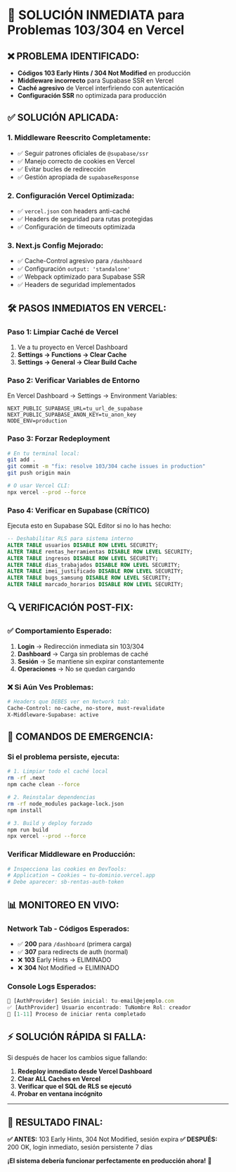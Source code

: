 # 🚨 SOLUCIÓN INMEDIATA para Problemas 103/304 en Vercel

## ❌ **PROBLEMA IDENTIFICADO:**
- **Códigos 103 Early Hints / 304 Not Modified** en producción
- **Middleware incorrecto** para Supabase SSR en Vercel
- **Caché agresivo** de Vercel interfiriendo con autenticación
- **Configuración SSR** no optimizada para producción

## ✅ **SOLUCIÓN APLICADA:**

### **1. Middleware Reescrito Completamente:**
- ✅ Seguir patrones oficiales de `@supabase/ssr`
- ✅ Manejo correcto de cookies en Vercel
- ✅ Evitar bucles de redirección 
- ✅ Gestión apropiada de `supabaseResponse`

### **2. Configuración Vercel Optimizada:**
- ✅ `vercel.json` con headers anti-caché
- ✅ Headers de seguridad para rutas protegidas
- ✅ Configuración de timeouts optimizada

### **3. Next.js Config Mejorado:**
- ✅ Cache-Control agresivo para `/dashboard`
- ✅ Configuración `output: 'standalone'` 
- ✅ Webpack optimizado para Supabase SSR
- ✅ Headers de seguridad implementados

## 🛠️ **PASOS INMEDIATOS EN VERCEL:**

### **Paso 1: Limpiar Caché de Vercel**
1. Ve a tu proyecto en Vercel Dashboard
2. **Settings → Functions → Clear Cache**
3. **Settings → General → Clear Build Cache**

### **Paso 2: Verificar Variables de Entorno**
En Vercel Dashboard → Settings → Environment Variables:
```
NEXT_PUBLIC_SUPABASE_URL=tu_url_de_supabase
NEXT_PUBLIC_SUPABASE_ANON_KEY=tu_anon_key
NODE_ENV=production
```

### **Paso 3: Forzar Redeployment**
```bash
# En tu terminal local:
git add .
git commit -m "fix: resolve 103/304 cache issues in production"
git push origin main

# O usar Vercel CLI:
npx vercel --prod --force
```

### **Paso 4: Verificar en Supabase (CRÍTICO)**
Ejecuta esto en Supabase SQL Editor si no lo has hecho:
```sql
-- Deshabilitar RLS para sistema interno
ALTER TABLE usuarios DISABLE ROW LEVEL SECURITY;
ALTER TABLE rentas_herramientas DISABLE ROW LEVEL SECURITY;
ALTER TABLE ingresos DISABLE ROW LEVEL SECURITY;
ALTER TABLE dias_trabajados DISABLE ROW LEVEL SECURITY;
ALTER TABLE imei_justificado DISABLE ROW LEVEL SECURITY;
ALTER TABLE bugs_samsung DISABLE ROW LEVEL SECURITY;
ALTER TABLE marcado_horarios DISABLE ROW LEVEL SECURITY;
```

## 🔍 **VERIFICACIÓN POST-FIX:**

### **✅ Comportamiento Esperado:**
1. **Login** → Redirección inmediata sin 103/304
2. **Dashboard** → Carga sin problemas de caché
3. **Sesión** → Se mantiene sin expirar constantemente
4. **Operaciones** → No se quedan cargando

### **❌ Si Aún Ves Problemas:**
```bash
# Headers que DEBES ver en Network tab:
Cache-Control: no-cache, no-store, must-revalidate
X-Middleware-Supabase: active
```

## 🚀 **COMANDOS DE EMERGENCIA:**

### **Si el problema persiste, ejecuta:**
```bash
# 1. Limpiar todo el caché local
rm -rf .next
npm cache clean --force

# 2. Reinstalar dependencias
rm -rf node_modules package-lock.json
npm install

# 3. Build y deploy forzado
npm run build
npx vercel --prod --force
```

### **Verificar Middleware en Producción:**
```bash
# Inspecciona las cookies en DevTools:
# Application → Cookies → tu-dominio.vercel.app
# Debe aparecer: sb-rentas-auth-token
```

## 📊 **MONITOREO EN VIVO:**

### **Network Tab - Códigos Esperados:**
- ✅ **200** para `/dashboard` (primera carga)
- ✅ **307** para redirects de auth (normal)
- ❌ **103** Early Hints → ELIMINADO
- ❌ **304** Not Modified → ELIMINADO

### **Console Logs Esperados:**
```javascript
🔐 [AuthProvider] Sesión inicial: tu-email@ejemplo.com
✅ [AuthProvider] Usuario encontrado: TuNombre Rol: creador
🚀 [1-11] Proceso de iniciar renta completado
```

## ⚡ **SOLUCIÓN RÁPIDA SI FALLA:**

Si después de hacer los cambios sigue fallando:

1. **Redeploy inmediato desde Vercel Dashboard**
2. **Clear ALL Caches en Vercel**
3. **Verificar que el SQL de RLS se ejecutó**
4. **Probar en ventana incógnito**

---

## 🎯 **RESULTADO FINAL:**

**✅ ANTES:** 103 Early Hints, 304 Not Modified, sesión expira
**✅ DESPUÉS:** 200 OK, login inmediato, sesión persistente 7 días

**¡El sistema debería funcionar perfectamente en producción ahora!** 🚀 